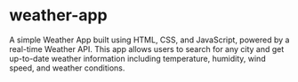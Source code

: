 # weather-app
A simple Weather App built using HTML, CSS, and JavaScript, powered by a real-time Weather API. This app allows users to search for any city and get up-to-date weather information including temperature, humidity, wind speed, and weather conditions.
